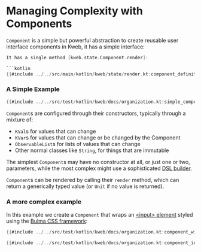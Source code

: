 # Managing Complexity with Components

`Component` is a simple but powerful abstraction to create reusable user interface
components in Kweb, it has a simple interface:

```kotlin
It has a single method [kweb.state.Component.render]:

```kotlin
{{#include ../../src/main/kotlin/kweb/state/render.kt:component_definition}}
```

### A Simple Example

```kotlin
{{#include ../../src/test/kotlin/kweb/docs/organization.kt:simple_component}}
```

`Component`s are configured through their constructors, typically through
a mixture of:

* `KVal`s for values that can change
* `KVar`s for values that can change or be changed by the Component
* `ObservableList`s for lists of values that can change
* Other normal classes like `String`, for things that are immutable

The simplest `Component`s may have no constructor at all, or just one or two, 
parameters, while the most complex might use a sophisticated [DSL builder](https://in-kotlin.com/design-patterns/builder-pattern/dsl/).

`Component`s can be rendered by calling their `render` method, which can return
a generically typed value (or `Unit` if no value is returned).

### A more complex example

In this example we create a `Component` that wraps an [\<input\> element](https://bulma.io/documentation/form/input/)
styled using the [Bulma CSS framework](https://bulma.io/):

```kotlin
{{#include ../../src/test/kotlin/kweb/docs/organization.kt:component_with_state}}
```

```kotlin
{{#include ../../src/test/kotlin/kweb/docs/organization.kt:component_input_example}}
```